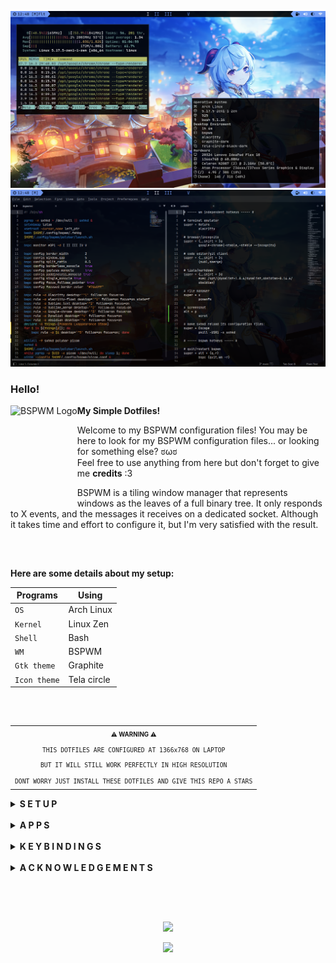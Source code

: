 ![Desktop](/.github/assets/Desktop.png "BSPWM")
![Desktop](/.github/assets/Sublime.png "BSPWM")

### Hello!
<a href="https://github.com/baskerville/bspwm"><img alt="BSPWM Logo" height="150" align = "left" src="https://github.com/baskerville/bspwm/blob/1560df35be303807052c235634eb8d59415c37ff/artworks/bspwm_logo.svg"></a>

<b>  My Simple Dotfiles!  </b>

Welcome to my BSPWM configuration files! 
You may be here to look for my BSPWM configuration files... or looking for something else? ಠωಠ <br>
Feel free to use anything from here but don't forget to give me **credits** :3

BSPWM is a tiling window manager that represents windows as the leaves of a full binary tree.
It only responds to X events, and the messages it receives on a dedicated socket. 
Although it takes time and effort to configure it, but I'm very satisfied with the result.

<h2></h2><br>

**Here are some details about my setup:**

| Programs     | Using       |
| ------------ | ----------- |
| `OS`         | Arch Linux  |
| `Kernel`     | Linux Zen   |
| `Shell`      | Bash        |
| `WM`         | BSPWM       |
| `Gtk theme`  | Graphite    |
| `Icon theme` | Tela circle |

<h2></h2><br>

<table align="right">
  <tr>
    <th align="center">
      <sup><sub>⚠ WARNING ⚠</sub></sup>
    </th>
  </tr>
  <tr>
    <td align="center">
      <sup>
         <sub>
            <samp>
                  THIS DOTFILES ARE CONFIGURED AT 1366x768 ON LAPTOP
               <p align="center">
                  BUT IT WILL STILL WORK PERFECTLY IN HIGH RESOLUTION
               </p>
                  DONT WORRY JUST INSTALL THESE DOTFILES AND GIVE THIS REPO A STARS
            </samp>
         </sub>
      </sup>
    </td>
  </tr>
</table>

<details>
<summary><strong>S E T U P</strong></summary>

   > This setup only provided for **Arch Linux** (and all Arch-based distributions)

   > Some of these applications are available in the **Arch Linux User Repository** [(AUR)](https://aur.archlinux.org), to install them you need a [Pacman wrapper](https://wiki.archlinux.org/title/AUR_helpers#Pacman_wrappers).  I use [Yay](https://github.com/Jguer/yay)

  1. ### Install git and yay

      + #### Git

         ```sh
         sudo pacman -S git --needed
         ```

      + #### Yay

         ```sh
         git clone https://aur.archlinux.org/yay.git
         cd yay/
         makepkg -si PKGBUILD
         ```

  2. ### Install dependencies

      + #### Dependencies

        > I install these dependencies after a simple Arch Linux installation.
        
         ```sh
         yay -Sy xorg xorg-server xorg-xinit xorg-xbacklight xorg-xsetroot xorg-setxkbmap \
         xf86-video-intel pipewire pipewire-alsa pipewire-jack pipewire-pulse \
         pipewire-media-session htop neofetch rofi polybar ranger tree alacritty python \
         python-pip tk betterlockscreen noto-fonts noto-fonts-extra noto-fonts-emoji \
         noto-fonts-cjk lxappearance-gtk3 pcmanfm google-chrome polkit bspwm sxhkd --needed
         ```
         > Chage xf86-video-intel to another [Driver](https://wiki.archlinux.org/title/Xorg#Driver_installation)

   3. ### Install needed fonts

      You will need to install a few fonts (mainly icon fonts) in order for text and icons to be rendered properly.

      Necessary fonts:
      + **BitStream**  - [here](https://github.com/ryanoasis/nerd-fonts/releases/download/v2.1.0/BitstreamVeraSansMono.zip)
      + **DejaVu**  - [here](https://github.com/ryanoasis/nerd-fonts/releases/download/v2.1.0/DejaVuSansMono.zip)
      + **Hack**  - [here](https://github.com/ryanoasis/nerd-fonts/releases/download/v2.1.0/Hack.zip)
      + **JetBrains**  - [here](https://github.com/ryanoasis/nerd-fonts/releases/download/v2.1.0/JetBrainsMono.zip)
      + **Feather** - This font is included in my dotfiles > .fonts, needed for the icons in rofi.

      For more **Nerd Fonts** visit the [web site](https://www.nerdfonts.com/).

      Once you download them and unpack them, place them into `~/.fonts` or `~/.local/share/fonts`
      and run this command for your system to detect the newly installed fonts.

      Or use my fonts by moving them to the `~/` directory.

      ```sh
      fc-cache -fv
      ```
   
   4. ### Install my BSPWM configuration files

      > Clone this repository

      ```sh
      git clone https://github.com/PyLess/dotfiles-bspwm.git
      cd dotfiles-bspwm
      ```

      > Copy configs and fonts files

      ```sh
      cp -r .config/* ~/.config/
      cp -r .fonts/* ~/
      cp .xinitrc ~/

      # If you use a laptop copy this file to be able to click on tap
      sudo cp 02-touchpad-ttc.conf /etc/X11/xorg.conf.d
      ```

   5. ### Configure stuff

      The relevant files are inside your `~/.config/bspwm` directory.

      + #### User preferences and default applications

         In `bspwmrc` there is a *Default Applications* section where user preferences and default applications are defined.
         You should change those to your liking.

   6. ### Lastly, reboot your system and log in into `BSPWM` with xinit tapping `startx`.

</details><br>

<details>
<summary><strong>A P P S</strong></summary><br>

|     Application    |   Description    |
| ------------------ | ---------------- |
| `Alacritty`        | Terminal         |
| `Sublime Text`     | Code editor      |
| `Sublime Merge`    | Git client       |
| `Google chrome`    | Browser          |
| `Dynalist`         | Simple lists     |
| `Obsidian`         | Markdown         |
| `Pcmanfm`          | File manager     |
| `Polybar`          | Status bar       |
| `Rofi`             | App launcher     |
| `Picom`            | Compositor       |
| `Htop`             | Process viewer   |
| `Neofetch`         | Information tool |
| `Scrot`            | Screenshot       |
| `Betterlockscreen` | Lock screen      |

> Download and install [Sublime Text](https://www.sublimetext.com/docs/linux_repositories.html#pacman)/[Sublime Merge](https://www.sublimemerge.com/docs/linux_repositories#pacman)

> Download [Dynalist](https://dynalist.io/download)/[Obsidian](https://obsidian.md/download) and extract the file to the /opt folder   

</details><br>

<details>
<summary><strong>K E Y B I N D I N G S</strong></summary><br>

|        Keybindings        |                 Function                 |
| --------------------------| ---------------------------------------- |
| `Super + Enter`           | Launch (Alacritty)                       |
| `Super + X`               | Launch (Sublime Text)                    |
| `Super + Shift + X`       | Launch (Sublime Merge)                   |
| `Super + D`               | Launch (Dynalist)                        |
| `Super + C`               | Launch (Google chrome)                   |
| `Super + V`               | Launch (Google chrome incognito)         |
| `Super + F`               | Launch (Pcmanfm)                         |
| `Super + Z`               | Launch (Rofi)                            |
| `Super + Alt + {A,S,D}`   | Menus/Applets {windows,powermenu,network}|
| `Super + {Shift + }W`     | Close/Kill Window                        |
| `Super + {1-5}`           | Switches to Workspace 1 to 5             |
| `Super + Shift + {1-9,0}` | Move Apps/Windows to Workspace 1 to 5    |
| `Super + Ctrl + {Z,X,A,S}`| Flags {marked,locked,sticky,private}     |
| `Super + P`               | Screenshot                               |

> To launch Dynalist/Obsidian you need to have the same version in the sxhkdrc configuration and keep the folder in the /opt directory

</details><br>

<details>
<summary><strong>A C K N O W L E D G E M E N T S</strong></summary><br>
**Special thanks to**

+ [`rxyhn`](https://github.com/rxyhn)
+ [`vinceliuice`](https://github.com/vinceliuice)
+ [`adi1090x`](https://github.com/adi1090x/rofi)
+ [`axyl-os`](https://github.com/axyl-os/axyl-bspwm)

</details><br>

<h2></h2><br>

<p align="center"><img src="https://raw.githubusercontent.com/catppuccin/catppuccin/dev/assets/footers/gray0_ctp_on_line.svg?sanitize=true" /></p>
<p align="center"><a href="https://github.com/PyLess/dotfiles-bspwm/blob/main/.github/LICENSE"><img src="https://img.shields.io/static/v1.svg?style=flat-square&label=License&message=GPL-3.0&logoColor=eceff4&logo=github&colorA=061115&colorB=67AFC1"/></a></p>
